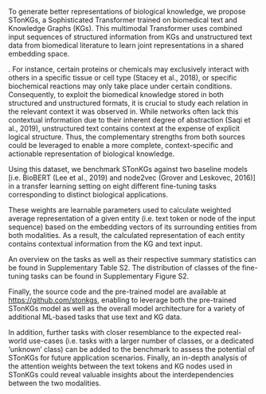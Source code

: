 

To generate better representations of biological knowledge, we propose STonKGs, a Sophisticated Transformer trained on biomedical text and Knowledge Graphs (KGs). This multimodal Transformer uses combined input sequences of structured information from KGs and unstructured text data from biomedical literature to learn joint representations in a shared embedding space. 

. For instance, certain proteins or chemicals may exclusively interact with others in a specific tissue or cell type (Stacey et al., 2018), or specific biochemical reactions may only take place under certain conditions. Consequently, to exploit the biomedical knowledge stored in both structured and unstructured formats, it is crucial to study each relation in the relevant context it was observed in. While networks often lack this contextual information due to their inherent degree of abstraction (Saqi et al., 2019), unstructured text contains context at the expense of explicit logical structure. Thus, the complementary strengths from both sources could be leveraged to enable a more complete, context-specific and actionable representation of biological knowledge.

Using this dataset, we benchmark STonKGs against two baseline models [i.e. BioBERT (Lee et al., 2019) and node2vec (Grover and Leskovec, 2016)] in a transfer learning setting on eight different fine-tuning tasks corresponding to distinct biological applications.

These weights are learnable parameters used to calculate weighted average representation of a given entity (i.e. text token or node of the input sequence) based on the embedding vectors of its surrounding entities from both modalities. As a result, the calculated representation of each entity contains contextual information from the KG and text input.

An overview on the tasks as well as their respective summary statistics can be found in Supplementary Table S2. The distribution of classes of the fine-tuning tasks can be found in Supplementary Figure S2.

 Finally, the source code and the pre-trained model are available at https://github.com/stonkgs, enabling to leverage both the pre-trained STonKGs model as well as the overall model architecture for a variety of additional ML-based tasks that use text and KG data.

  In addition, further tasks with closer resemblance to the expected real-world use-cases (i.e. tasks with a larger number of classes, or a dedicated ‘unknown’ class) can be added to the benchmark to assess the potential of STonKGs for future application scenarios. Finally, an in-depth analysis of the attention weights between the text tokens and KG nodes used in STonKGs could reveal valuable insights about the interdependencies between the two modalities.